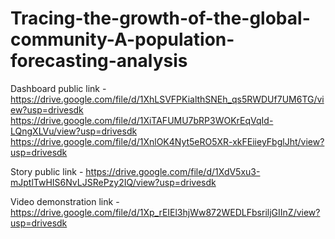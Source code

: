 # Tracing-the-growth-of-the-global-community-A-population-forecasting-analysis


Dashboard public link - https://drive.google.com/file/d/1XhLSVFPKialthSNEh_qs5RWDUf7UM6TG/view?usp=drivesdk                                                                                       https://drive.google.com/file/d/1XiTAFUMU7bRP3WOKrEqVqId-LQngXLVu/view?usp=drivesdk                                                                                       https://drive.google.com/file/d/1XnlOK4Nyt5eRO5XR-xkFEiieyFbglJht/view?usp=drivesdk

Story public link - https://drive.google.com/file/d/1XdV5xu3-mJptlTwHIS6NvLJSRePzy2IQ/view?usp=drivesdk

Video demonstration link - https://drive.google.com/file/d/1Xp_rEIEl3hjWw872WEDLFbsriljGIInZ/view?usp=drivesdk
 
